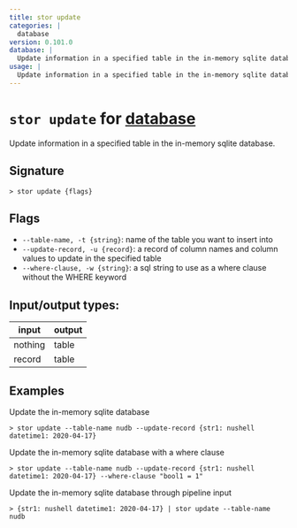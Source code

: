 ```yaml
---
title: stor update
categories: |
  database
version: 0.101.0
database: |
  Update information in a specified table in the in-memory sqlite database.
usage: |
  Update information in a specified table in the in-memory sqlite database.
---
```

<!-- This file is automatically generated. Please edit the command in https://github.com/nushell/nushell instead. -->

# `stor update` for [database](/commands/categories/database.md)

<div class='command-title'>Update information in a specified table in the in-memory sqlite database.</div>

## Signature

```> stor update {flags} ```

## Flags

 -  `--table-name, -t {string}`: name of the table you want to insert into
 -  `--update-record, -u {record}`: a record of column names and column values to update in the specified table
 -  `--where-clause, -w {string}`: a sql string to use as a where clause without the WHERE keyword


## Input/output types:

| input   | output |
| ------- | ------ |
| nothing | table  |
| record  | table  |
## Examples

Update the in-memory sqlite database
```nu
> stor update --table-name nudb --update-record {str1: nushell datetime1: 2020-04-17}

```

Update the in-memory sqlite database with a where clause
```nu
> stor update --table-name nudb --update-record {str1: nushell datetime1: 2020-04-17} --where-clause "bool1 = 1"

```

Update the in-memory sqlite database through pipeline input
```nu
> {str1: nushell datetime1: 2020-04-17} | stor update --table-name nudb

```
